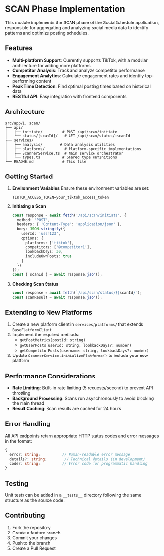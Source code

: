 # SCAN Phase Implementation

This module implements the SCAN phase of the SocialSchedule application, responsible for aggregating and analyzing social media data to identify patterns and optimize posting schedules.

## Features

- **Multi-platform Support**: Currently supports TikTok, with a modular architecture for adding more platforms
- **Competitor Analysis**: Track and analyze competitor performance
- **Engagement Analytics**: Calculate engagement rates and identify top-performing content
- **Peak Time Detection**: Find optimal posting times based on historical data
- **RESTful API**: Easy integration with frontend components

## Architecture

```
src/app/1. scan/
├── api/
│   ├── initiate/         # POST /api/scan/initiate
│   └── status/[scanId]/   # GET /api/scan/status/:scanId
├── services/
│   ├── analysis/        # Data analysis utilities
│   ├── platforms/         # Platform-specific implementations
│   ├── ScannerService.ts  # Main service orchestrator
│   └── types.ts          # Shared type definitions
└── README.md             # This file
```

## Getting Started

1. **Environment Variables**
   Ensure these environment variables are set:
   ```
   TIKTOK_ACCESS_TOKEN=your_tiktok_access_token
   ```

2. **Initiating a Scan**
   ```typescript
   const response = await fetch('/api/scan/initiate', {
     method: 'POST',
     headers: { 'Content-Type': 'application/json' },
     body: JSON.stringify({
       userId: 'user123',
       options: {
         platforms: ['tiktok'],
         competitors: ['@competitor1'],
         lookbackDays: 30,
         includeOwnPosts: true
       }
     })
   });
   const { scanId } = await response.json();
   ```

3. **Checking Scan Status**
   ```typescript
   const response = await fetch(`/api/scan/status/${scanId}`);
   const scanResult = await response.json();
   ```

## Extending to New Platforms

1. Create a new platform client in `services/platforms/` that extends `BasePlatformClient`
2. Implement the required methods:
   - `getPostMetrics(postId: string)`
   - `getUserPosts(userId: string, lookbackDays?: number)`
   - `getCompetitorPosts(username: string, lookbackDays?: number)`
3. Update `ScannerService.initializePlatforms()` to include your new platform

## Performance Considerations

- **Rate Limiting**: Built-in rate limiting (5 requests/second) to prevent API throttling
- **Background Processing**: Scans run asynchronously to avoid blocking the main thread
- **Result Caching**: Scan results are cached for 24 hours

## Error Handling

All API endpoints return appropriate HTTP status codes and error messages in the format:
```typescript
{
  error: string;          // Human-readable error message
  details?: string;        // Technical details (in development)
  code?: string;          // Error code for programmatic handling
}
```

## Testing

Unit tests can be added in a `__tests__` directory following the same structure as the source code.

## Contributing

1. Fork the repository
2. Create a feature branch
3. Commit your changes
4. Push to the branch
5. Create a Pull Request

